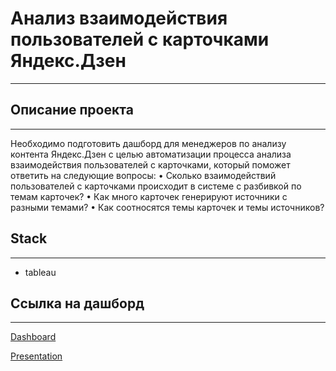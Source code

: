 # Анализ взаимодействия пользователей с карточками Яндекс.Дзен
---
## Описание проекта
---
Необходимо подготовить дашборд для менеджеров по анализу контента Яндекс.Дзен с целью автоматизации процесса анализа взаимодействия пользователей с карточками, который поможет ответить на следующие вопросы:
• Cколько взаимодействий пользователей с карточками происходит
в системе с разбивкой по темам карточек?
• Как много карточек генерируют источники с разными темами?
• Как соотносятся темы карточек и темы источников?

## Stack
---
- tableau

## Ссылка на дашборд
---
[Dashboard](https://public.tableau.com/views/Automatization_/sheet4?:language=en-US&publish=yes&:display_count=n&:origin=viz_share_link)

[Presentation](https://disk.yandex.ru/i/thF80YZudpOLrA)
